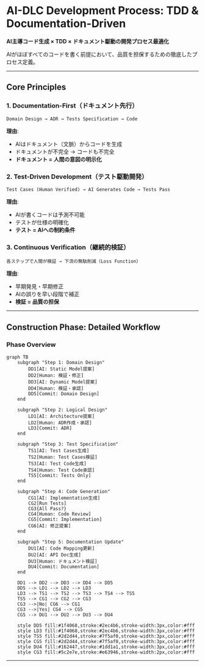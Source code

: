 # AI-DLC Development Process: TDD & Documentation-Driven

**AI主導コード生成 × TDD × ドキュメント駆動の開発プロセス最適化**

AIがほぼすべてのコードを書く前提において、品質を担保するための徹底したプロセス定義。

---

## Core Principles

### 1. Documentation-First（ドキュメント先行）

```
Domain Design → ADR → Tests Specification → Code
```

**理由**: 
- AIはドキュメント（文脈）からコードを生成
- ドキュメントが不完全 → コードも不完全
- **ドキュメント = 人間の意図の明示化**

### 2. Test-Driven Development（テスト駆動開発）

```
Test Cases (Human Verified) → AI Generates Code → Tests Pass
```

**理由**:
- AIが書くコードは予測不可能
- テストが仕様の明確化
- **テスト = AIへの制約条件**

### 3. Continuous Verification（継続的検証）

```
各ステップで人間が検証 → 下流の無駄削減（Loss Function）
```

**理由**:
- 早期発見・早期修正
- AIの誤りを早い段階で補正
- **検証 = 品質の担保**

---

## Construction Phase: Detailed Workflow

### Phase Overview

```mermaid
graph TB
    subgraph "Step 1: Domain Design"
        DD1[AI: Static Model提案]
        DD2[Human: 検証・修正]
        DD3[AI: Dynamic Model提案]
        DD4[Human: 検証・承認]
        DD5[Commit: Domain Design]
    end
    
    subgraph "Step 2: Logical Design"
        LD1[AI: Architecture提案]
        LD2[Human: ADR作成・承認]
        LD3[Commit: ADR]
    end
    
    subgraph "Step 3: Test Specification"
        TS1[AI: Test Cases生成]
        TS2[Human: Test Cases検証]
        TS3[AI: Test Code生成]
        TS4[Human: Test Code承認]
        TS5[Commit: Tests Only]
    end
    
    subgraph "Step 4: Code Generation"
        CG1[AI: Implementation生成]
        CG2[Run Tests]
        CG3{All Pass?}
        CG4[Human: Code Review]
        CG5[Commit: Implementation]
        CG6[AI: 修正提案]
    end
    
    subgraph "Step 5: Documentation Update"
        DU1[AI: Code Mapping更新]
        DU2[AI: API Doc生成]
        DU3[Human: ドキュメント検証]
        DU4[Commit: Documentation]
    end
    
    DD1 --> DD2 --> DD3 --> DD4 --> DD5
    DD5 --> LD1 --> LD2 --> LD3
    LD3 --> TS1 --> TS2 --> TS3 --> TS4 --> TS5
    TS5 --> CG1 --> CG2 --> CG3
    CG3 -->|No| CG6 --> CG1
    CG3 -->|Yes| CG4 --> CG5
    CG5 --> DU1 --> DU2 --> DU3 --> DU4
    
    style DD5 fill:#1f4068,stroke:#2ec4b6,stroke-width:3px,color:#fff
    style LD3 fill:#1f4068,stroke:#2ec4b6,stroke-width:3px,color:#fff
    style TS5 fill:#2d2d44,stroke:#7f5af0,stroke-width:3px,color:#fff
    style CG5 fill:#2d2d44,stroke:#7f5af0,stroke-width:3px,color:#fff
    style DU4 fill:#162447,stroke:#1dd1a1,stroke-width:3px,color:#fff
    style CG3 fill:#5c2e7e,stroke:#e63946,stroke-width:2px,color:#fff
```

---
